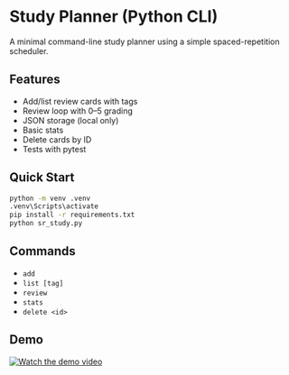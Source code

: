 # Study Planner (Python CLI)

A minimal command-line study planner using a simple spaced-repetition scheduler.

## Features
- Add/list review cards with tags
- Review loop with 0–5 grading
- JSON storage (local only)
- Basic stats
- Delete cards by ID
- Tests with pytest

## Quick Start
```bash
python -m venv .venv
.venv\Scripts\activate
pip install -r requirements.txt
python sr_study.py
```

## Commands
- `add`
- `list [tag]`
- `review`
- `stats`
- `delete <id>`

## Demo

[![Watch the demo video](https://img.youtube.com/vi/IXmbGOqe9lw/0.jpg)](https://youtu.be/IXmbGOqe9lw)
